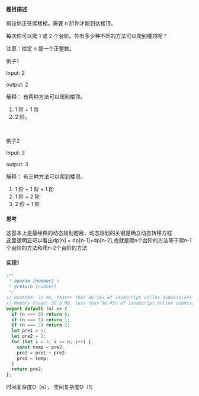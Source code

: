 #### 题目描述

假设你正在爬楼梯。需要 n 阶你才能到达楼顶。

每次你可以爬 1 或 2 个台阶。你有多少种不同的方法可以爬到楼顶呢？

注意：给定 n 是一个正整数。<br>

例子1<br>

Input: 2<br/>

output: 2<br>

解释： 有两种方法可以爬到楼顶。<br>
1.  1 阶 + 1 阶<br>
2.  2 阶。<br>
<br/>

例子2<br>

Input: 3<br/>

output: 3<br>

解释： 有三种方法可以爬到楼顶。<br>
1.  1 阶 + 1 阶 + 1 阶<br>
2.  1 阶 + 2 阶<br>
3.  2 阶 + 1 阶<br>

#### 思考

这基本上是最经典的动态规划题目，动态规划的关键是确立动态转移方程<br>
这里很明显可以看出dp[n] = dp[n-1]+dp[n-2],也就是爬n个台阶的方法等于爬n-1个台阶的方法和爬n-2个台阶的方法<br>

#### 实现1
```js
/**
 * @param {number} n
 * @return {number}
 */
// Runtime: 72 ms, faster than 88.54% of JavaScript online submissions for Climbing Stairs.
// Memory Usage: 38.3 MB, less than 56.43% of JavaScript online submissions for Climbing Stairs.
export default (n) => {
  if (n === 0) return 0;
  if (n === 1) return 1;
  if (n === 2) return 2;
  let pre1 = 1;
  let pre2 = 2;
  for (let i = 3; i <= n; i++) {
    const temp = pre2;
    pre2 = pre1 + pre2;
    pre1 = temp;
  }
  return pre2;
};

```
时间复杂度O（n），  空间复杂度O（1）